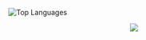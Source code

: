 ![Top Languages](https://github-readme-stats.vercel.app/api/top-langs/?username=aid-3n&layout=compact&theme=dark)

<p align="center">
  <a href="https://github.com/derylprojects"><img src="https://github-readme-stats.vercel.app/api?username=derylprojects&bg_color=30,e96443,904e95&title_color=fff&text_color=fff&icon_color=fff&hide_border=true&show_icons=true" /></a>
</p>
